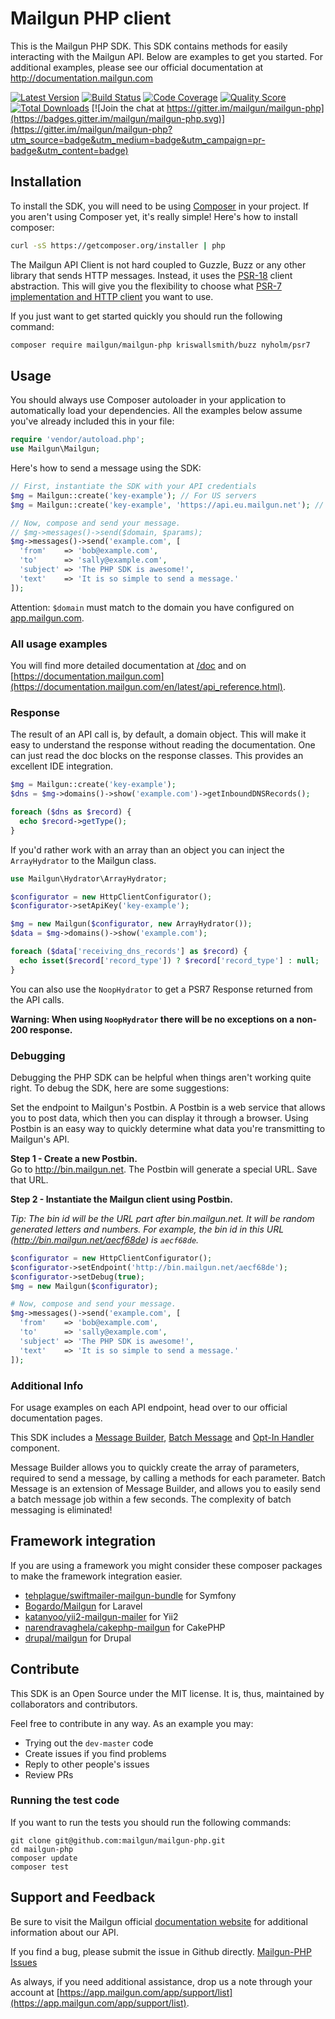 # Mailgun PHP client

This is the Mailgun PHP SDK. This SDK contains methods for easily interacting
with the Mailgun API. Below are examples to get you started. For additional
examples, please see our official documentation at http://documentation.mailgun.com

[![Latest Version](https://img.shields.io/github/release/mailgun/mailgun-php.svg?style=flat-square)](https://github.com/mailgun/mailgun-php/releases)
[![Build Status](https://img.shields.io/travis/mailgun/mailgun-php/master.svg?style=flat-square)](https://travis-ci.org/mailgun/mailgun-php)
[![Code Coverage](https://img.shields.io/scrutinizer/coverage/g/mailgun/mailgun-php.svg?style=flat-square)](https://scrutinizer-ci.com/g/mailgun/mailgun-php)
[![Quality Score](https://img.shields.io/scrutinizer/g/mailgun/mailgun-php.svg?style=flat-square)](https://scrutinizer-ci.com/g/mailgun/mailgun-php)
[![Total Downloads](https://img.shields.io/packagist/dt/mailgun/mailgun-php.svg?style=flat-square)](https://packagist.org/packages/mailgun/mailgun-php)
[![Join the chat at https://gitter.im/mailgun/mailgun-php](https://badges.gitter.im/mailgun/mailgun-php.svg)](https://gitter.im/mailgun/mailgun-php?utm_source=badge&utm_medium=badge&utm_campaign=pr-badge&utm_content=badge)

## Installation

To install the SDK, you will need to be using [Composer](http://getcomposer.org/) 
in your project. 
If you aren't using Composer yet, it's really simple! Here's how to install 
composer:

```bash
curl -sS https://getcomposer.org/installer | php
```

The Mailgun API Client is not hard coupled to Guzzle, Buzz or any other library that sends
HTTP messages. Instead, it uses the [PSR-18](https://www.php-fig.org/psr/psr-18/) client abstraction.
This will give you the flexibility to choose what
[PSR-7 implementation and HTTP client](https://packagist.org/providers/php-http/client-implementation)
you want to use. 

If you just want to get started quickly you should run the following command: 

```bash
composer require mailgun/mailgun-php kriswallsmith/buzz nyholm/psr7
```

## Usage

You should always use Composer autoloader in your application to automatically load
your dependencies. All the examples below assume you've already included this in your
file:

```php
require 'vendor/autoload.php';
use Mailgun\Mailgun;
```

Here's how to send a message using the SDK:

```php
// First, instantiate the SDK with your API credentials
$mg = Mailgun::create('key-example'); // For US servers
$mg = Mailgun::create('key-example', 'https://api.eu.mailgun.net'); // For EU servers

// Now, compose and send your message.
// $mg->messages()->send($domain, $params);
$mg->messages()->send('example.com', [
  'from'    => 'bob@example.com',
  'to'      => 'sally@example.com',
  'subject' => 'The PHP SDK is awesome!',
  'text'    => 'It is so simple to send a message.'
]);
```

Attention: `$domain` must match to the domain you have configured on [app.mailgun.com](https://app.mailgun.com/app/domains).

### All usage examples

You will find more detailed documentation at [/doc](doc/index.md) and on 
[https://documentation.mailgun.com](https://documentation.mailgun.com/en/latest/api_reference.html).

### Response

The result of an API call is, by default, a domain object. This will make it easy
to understand the response without reading the documentation. One can just read the
doc blocks on the response classes. This provides an excellent IDE integration.
 
```php
$mg = Mailgun::create('key-example');
$dns = $mg->domains()->show('example.com')->getInboundDNSRecords();

foreach ($dns as $record) {
  echo $record->getType();
}
```

If you'd rather work with an array than an object you can inject the `ArrayHydrator`
to the Mailgun class. 

```php
use Mailgun\Hydrator\ArrayHydrator;

$configurator = new HttpClientConfigurator();
$configurator->setApiKey('key-example');

$mg = new Mailgun($configurator, new ArrayHydrator());
$data = $mg->domains()->show('example.com');

foreach ($data['receiving_dns_records'] as $record) {
  echo isset($record['record_type']) ? $record['record_type'] : null;
}
```

You can also use the `NoopHydrator` to get a PSR7 Response returned from 
the API calls. 

**Warning: When using `NoopHydrator` there will be no exceptions on a non-200 response.**

### Debugging

Debugging the PHP SDK can be helpful when things aren't working quite right. 
To debug the SDK, here are some suggestions: 

Set the endpoint to Mailgun's Postbin. A Postbin is a web service that allows you to
post data, which then you can display it through a browser. Using Postbin is an easy way
to quickly determine what data you're transmitting to Mailgun's API.

**Step 1 - Create a new Postbin.**  
Go to http://bin.mailgun.net. The Postbin will generate a special URL. Save that URL. 

**Step 2 - Instantiate the Mailgun client using Postbin.**  

*Tip: The bin id will be the URL part after bin.mailgun.net. It will be random generated letters and numbers. 
For example, the bin id in this URL (http://bin.mailgun.net/aecf68de) is `aecf68de`.*

```php
$configurator = new HttpClientConfigurator();
$configurator->setEndpoint('http://bin.mailgun.net/aecf68de');
$configurator->setDebug(true);
$mg = new Mailgun($configurator);

# Now, compose and send your message.
$mg->messages()->send('example.com', [
  'from'    => 'bob@example.com', 
  'to'      => 'sally@example.com', 
  'subject' => 'The PHP SDK is awesome!', 
  'text'    => 'It is so simple to send a message.'
]);
```
### Additional Info

For usage examples on each API endpoint, head over to our official documentation 
pages. 

This SDK includes a [Message Builder](src/Mailgun/Messages/README.md), 
[Batch Message](src/Mailgun/Messages/README.md) and [Opt-In Handler](src/Mailgun/Lists/README.md) component.

Message Builder allows you to quickly create the array of parameters, required 
to send a message, by calling a methods for each parameter.
Batch Message is an extension of Message Builder, and allows you to easily send 
a batch message job within a few seconds. The complexity of 
batch messaging is eliminated! 

## Framework integration

If you are using a framework you might consider these composer packages to make the framework integration easier. 

* [tehplague/swiftmailer-mailgun-bundle](https://github.com/tehplague/swiftmailer-mailgun-bundle) for Symfony
* [Bogardo/Mailgun](https://github.com/Bogardo/Mailgun) for Laravel
* [katanyoo/yii2-mailgun-mailer](https://github.com/katanyoo/yii2-mailgun-mailer) for Yii2
* [narendravaghela/cakephp-mailgun](https://github.com/narendravaghela/cakephp-mailgun) for CakePHP
* [drupal/mailgun](https://www.drupal.org/project/mailgun) for Drupal

## Contribute

This SDK is an Open Source under the MIT license. It is, thus, maintained by collaborators and contributors.

Feel free to contribute in any way. As an example you may: 
* Trying out the `dev-master` code
* Create issues if you find problems
* Reply to other people's issues
* Review PRs

### Running the test code

If you want to run the tests you should run the following commands: 

```terminal
git clone git@github.com:mailgun/mailgun-php.git
cd mailgun-php
composer update
composer test
```

## Support and Feedback

Be sure to visit the Mailgun official 
[documentation website](http://documentation.mailgun.com/) for additional 
information about our API. 

If you find a bug, please submit the issue in Github directly. 
[Mailgun-PHP Issues](https://github.com/mailgun/mailgun-php/issues)

As always, if you need additional assistance, drop us a note through your account at
[https://app.mailgun.com/app/support/list](https://app.mailgun.com/app/support/list).
